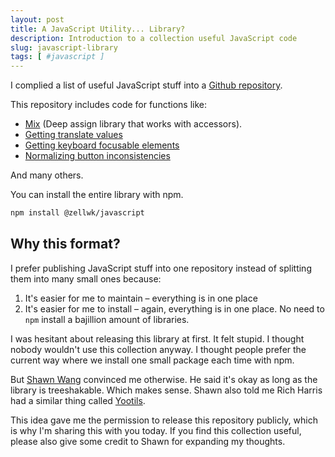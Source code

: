 ```yaml
---
layout: post
title: A JavaScript Utility... Library?
description: Introduction to a collection useful JavaScript code
slug: javascript-library
tags: [ #javascript ]
---
```


I complied a list of useful JavaScript stuff into a [Github repository](https://github.com/zellwk/javascript). 

This repository includes code for functions like: 

- [Mix](https://zellwk.com/blog/creating-a-deep-assign-library/) (Deep assign library that works with accessors). 
- [Getting translate values](https://zellwk.com/blog/css-translate-values-in-javascript/)
- [Getting keyboard focusable elements](https://zellwk.com/blog/keyboard-focusable-elements/)
- [Normalizing button inconsistencies](https://zellwk.com/blog/inconsistent-button-behavior/)

And many others. 

<!-- more -->

You can install the entire library with npm.

```bash
npm install @zellwk/javascript
```

## Why this format? 

I prefer publishing JavaScript stuff into one repository instead of splitting them into many small ones because: 

1. It's easier for me to maintain – everything is in one place 
2. It's easier for me to install – again, everything is in one place. No need to `npm` install a bajillion amount of libraries. 

I was hesitant about releasing this library at first. It felt stupid. I thought nobody wouldn't use this collection anyway. I thought people prefer the current way where we install one small package each time with npm. 

But [Shawn Wang](https://twitter.com/swyx) convinced me otherwise. He said it's okay as long as the library is treeshakable. Which makes sense. Shawn also told me Rich Harris had a similar thing called [Yootils](https://github.com/Rich-Harris/yootils). 

This idea gave me the permission to release this repository publicly, which is why I'm sharing this with you today. If you find this collection useful, please also give some credit to Shawn for expanding my thoughts. 